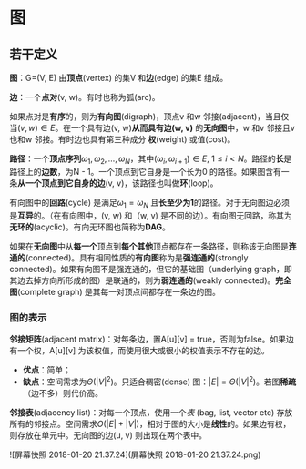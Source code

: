 # 图

## 若干定义

**图**：G=(V, E) 由**顶点**(vertex) 的集V 和**边**(edge) 的集E 组成。

**边**：一个**点对**(v, w)。有时也称为弧(arc)。

如果点对是**有序**的，则为**有向图**(digraph)，顶点v 和w 邻接(adjacent)，当且仅当$(v, w)\in E$。在一个具有边(v, w)**从而具有边(w, v)** 的**无向图**中，w 和v 邻接且v 也和w 邻接。有时边也具有第三种成分 **权**(weight) 或值(cost)。

**路径**：一个**顶点序列**$\omega_1,\omega_2,\ldots,\omega_N$，其中$(\omega_i,\omega_{i+1})\in E,\ 1\le i<N$。路径的**长**是路径上的**边数**，为N - 1。一个顶点到它自身是一个长为0 的路径。如果图含有一条**从一个顶点到它自身的边**(v, v)，该路径也叫做**环**(loop)。

有向图中的**回路**(cycle) 是满足$\omega_1=\omega_N$ 且**长至少为1**的路径。对于无向图边必须是**互异**的。（在有向图中，(v, w) 和（w, v) 是不同的边）。有向图无回路，称其为**无环的**(acyclic)。有向无环图也简称为**DAG**。

如果在**无向图**中从**每一个**顶点到**每个其他**顶点都存在一条路径，则称该无向图是**连通的**(connected)。具有相同性质的**有向图**称为是**强连通的**(strongly connected)。如果有向图不是强连通的，但它的基础图（underlying graph，即其边去掉方向所形成的图）是联通的，则为**弱连通的**(weakly connected)。**完全图**(complete graph) 是其每一对顶点间都存在一条边的图。

### 图的表示

**邻接矩阵**(adjacent matrix)：对每条边，置A\[u][v] = true，否则为false。如果边有一个权，A\[u][v] 为该权值，而使用很大或很小的权值表示不存在的边。

- **优点**：简单；
- **缺点**：空间需求为$\Theta(|V|^2)$。只适合稠密(dense) 图：$|E|=\Theta(|V|^2)$。若图**稀疏**（边不多）则代价高。

**邻接表**(adjacency list)：对每一个顶点，使用一个*表* (bag, list, vector etc) 存放所有的邻接点。空间需求$O(|E|+|V|)$，相对于图的大小是**线性**的。如果边有权，则存放在单元中。无向图的边(u, v) 则出现在两个表中。

![屏幕快照 2018-01-20 21.37.24](屏幕快照 2018-01-20 21.37.24.png)

